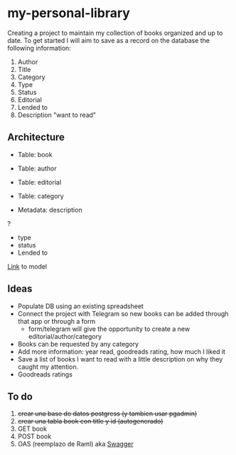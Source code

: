 # my-personal-library

Creating a project to maintain my collection of books organized and up to date.
To get started I will aim to save as a record on the database the following information:

1. Author
2. Title
3. Category
4. Type
5. Status
6. Editorial
7. Lended to
8. Description "want to read"


## Architecture
- Table: book
- Table: author
- Table: editorial
- Table: category


- Metadata: description

?
- type
- status
- Lended to

[Link](https://docs.google.com/drawings/d/1ybq54FT78ehTOdaNTKfboluYVyNA8P2PUVOEWL2hjgo/edit) to model

## Ideas
- Populate DB using an existing spreadsheet
- Connect the project with Telegram so new books can be added through that app or through a form
  - form/telegram will give the opportunity to create a new editorial/author/category
- Books can be requested by any category
- Add more information: year read, goodreads rating, how much I liked it
- Save a list of books I want to read with a little description on why they caught my attention.
- Goodreads ratings

## To do
1. ~~crear una base de datos postgress (y tambien usar pgadmin)~~
2. ~~crear una tabla book con title y id (autogenerado)~~
3. GET book
4. POST book
5. OAS (reemplazo de Raml) aka [Swagger](https://swagger.io/specification/#:~:text=The%20OpenAPI%20Specification%20(OAS)%20defines,or%20through%20network%20traffic%20inspection.)
